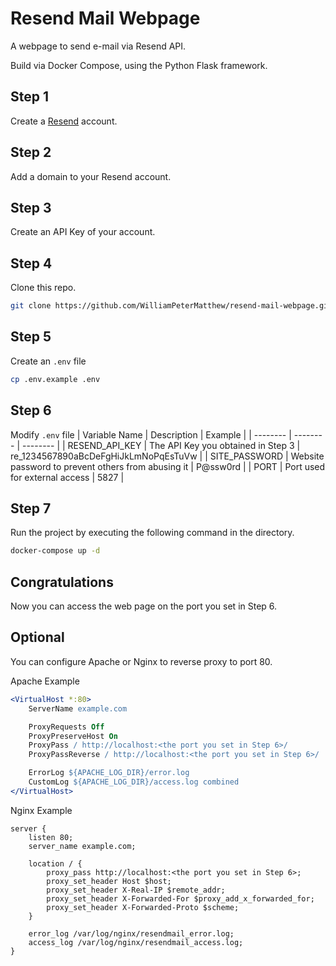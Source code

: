 # Resend Mail Webpage
A webpage to send e-mail via Resend API.

Build via Docker Compose, using the Python Flask framework.

## Step 1
Create a [Resend](https://resend.com/home) account.

## Step 2
Add a domain to your Resend account.

## Step 3
Create an API Key of your account.

## Step 4
Clone this repo.
```bash
git clone https://github.com/WilliamPeterMatthew/resend-mail-webpage.git
```

## Step 5
Create an `.env` file
```bash
cp .env.example .env
```

## Step 6
Modify `.env` file
| Variable Name     | Description     | Example     |
| -------- | -------- | -------- |
| RESEND_API_KEY | The API Key you obtained in Step 3 | re_1234567890aBcDeFgHiJkLmNoPqEsTuVw |
| SITE_PASSWORD | Website password to prevent others from abusing it | P@ssw0rd |
| PORT | Port used for external access | 5827 |

## Step 7
Run the project by executing the following command in the directory.
```bash
docker-compose up -d
```

## Congratulations
Now you can access the web page on the port you set in Step 6.

## Optional
You can configure Apache or Nginx to reverse proxy to port 80.

Apache Example
```apache
<VirtualHost *:80>
    ServerName example.com

    ProxyRequests Off
    ProxyPreserveHost On
    ProxyPass / http://localhost:<the port you set in Step 6>/
    ProxyPassReverse / http://localhost:<the port you set in Step 6>/

    ErrorLog ${APACHE_LOG_DIR}/error.log
    CustomLog ${APACHE_LOG_DIR}/access.log combined
</VirtualHost>
```

Nginx Example
```nginx
server {
    listen 80;
    server_name example.com;

    location / {
        proxy_pass http://localhost:<the port you set in Step 6>;
        proxy_set_header Host $host;
        proxy_set_header X-Real-IP $remote_addr;
        proxy_set_header X-Forwarded-For $proxy_add_x_forwarded_for;
        proxy_set_header X-Forwarded-Proto $scheme;
    }

    error_log /var/log/nginx/resendmail_error.log;
    access_log /var/log/nginx/resendmail_access.log;
}

```
